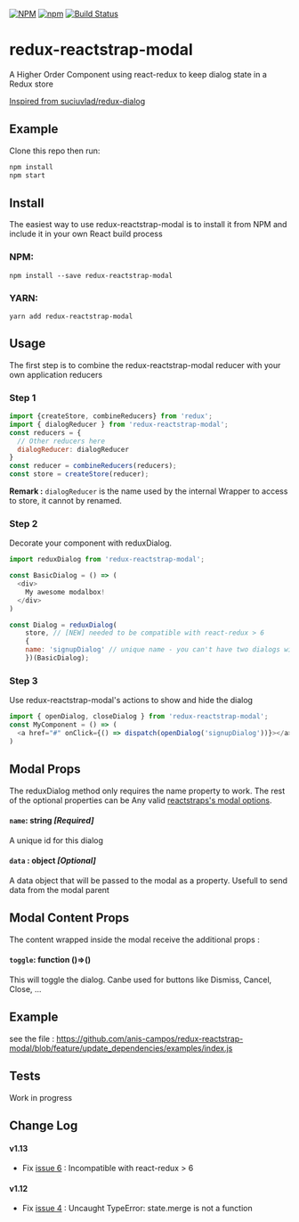 [![NPM](https://img.shields.io/npm/v/redux-reactstrap-modal.svg)](https://www.npmjs.com/package/redux-reactstrap-modal)
[![npm](https://img.shields.io/npm/l/redux-reactstrap-modal.svg)](https://github.com/anis-campos/redux-reactstrap-modal/blob/master/LICENCE)
[![Build Status](https://travis-ci.org/anis-campos/redux-reactstrap-modal.svg?branch=master)](https://travis-ci.org/anis-campos/redux-reactstrap-modal)
# redux-reactstrap-modal

A Higher Order Component using react-redux to keep dialog state in a Redux store

[Inspired from suciuvlad/redux-dialog](https://github.com/suciuvlad/redux-dialog)

## Example

Clone this repo then run:
```javascript
npm install
npm start
```

## Install

The easiest way to use redux-reactstrap-modal is to install it from NPM and include it in your own React build process

### NPM:
```
npm install --save redux-reactstrap-modal
```

### YARN:
```
yarn add redux-reactstrap-modal
```

## Usage

The first step is to combine the redux-reactstrap-modal reducer with your own application reducers

### Step 1
```js
import {createStore, combineReducers} from 'redux';
import { dialogReducer } from 'redux-reactstrap-modal';
const reducers = {
  // Other reducers here
  dialogReducer: dialogReducer
}
const reducer = combineReducers(reducers);
const store = createStore(reducer);
```
**Remark :**  `dialogReducer` is the name used by the internal Wrapper to access to store, it cannot by renamed.  

### Step 2

Decorate your component with reduxDialog.
```js
import reduxDialog from 'redux-reactstrap-modal';

const BasicDialog = () => (
  <div>
    My awesome modalbox!
  </div>
)

const Dialog = reduxDialog(
    store, // [NEW] needed to be compatible with react-redux > 6
    {
    name: 'signupDialog' // unique name - you can't have two dialogs with the same name
    })(BasicDialog);
```

### Step 3

Use redux-reactstrap-modal's actions to show and hide the dialog
```js
import { openDialog, closeDialog } from 'redux-reactstrap-modal';
const MyComponent = () => (
  <a href="#" onClick={() => dispatch(openDialog('signupDialog'))}></a>
)
```

## Modal Props

The reduxDialog method only requires the name property to work. The rest of the optional properties can be Any valid [reactstraps's modal options](https://reactstrap.github.io/components/modals/).

#### `name`: string *[Required]*
A unique id for this dialog

#### `data` : object *[Optional]*
A data object that will be passed to the modal as a property. Usefull to send data from the modal parent

## Modal Content Props
The content wrapped inside the modal receive the additional props :

#### `toggle`: function ()=>()
This will toggle the dialog. Canbe used for buttons like Dismiss, Cancel, Close, ...


## Example

see the file :
https://github.com/anis-campos/redux-reactstrap-modal/blob/feature/update_dependencies/examples/index.js 

## Tests
Work in progress

## Change Log

#### **v1.13**
- Fix [issue 6](https://github.com/anis-campos/redux-reactstrap-modal/issues/6) : Incompatible with react-redux > 6

#### **v1.12**
- Fix [issue 4](https://github.com/anis-campos/redux-reactstrap-modal/issues/4) : Uncaught TypeError: state.merge is not a function


